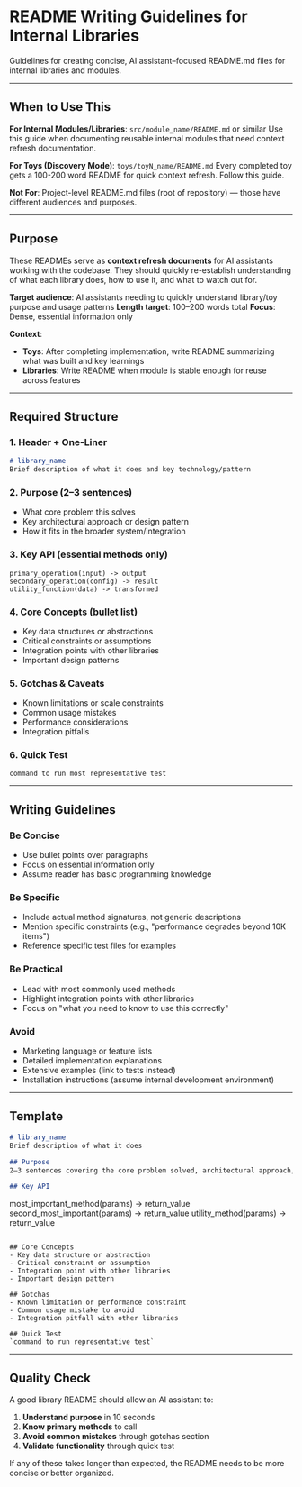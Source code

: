 # README Writing Guidelines for Internal Libraries

Guidelines for creating concise, AI assistant–focused README.md files for internal libraries and modules.

---

## When to Use This

**For Internal Modules/Libraries**: `src/module_name/README.md` or similar
Use this guide when documenting reusable internal modules that need context refresh documentation.

**For Toys (Discovery Mode)**: `toys/toyN_name/README.md`
Every completed toy gets a 100-200 word README for quick context refresh. Follow this guide.

**Not For**: Project-level README.md files (root of repository) — those have different audiences and purposes.

---

## Purpose

These READMEs serve as **context refresh documents** for AI assistants working with the codebase. They should quickly re-establish understanding of what each library does, how to use it, and what to watch out for.

**Target audience**: AI assistants needing to quickly understand library/toy purpose and usage patterns
**Length target**: 100–200 words total
**Focus**: Dense, essential information only

**Context**:
- **Toys**: After completing implementation, write README summarizing what was built and key learnings
- **Libraries**: Write README when module is stable enough for reuse across features

---

## Required Structure

### **1. Header + One-Liner**
```markdown
# library_name
Brief description of what it does and key technology/pattern
```

### **2. Purpose (2–3 sentences)**
- What core problem this solves
- Key architectural approach or design pattern
- How it fits in the broader system/integration

### **3. Key API (essential methods only)**
```
primary_operation(input) -> output
secondary_operation(config) -> result
utility_function(data) -> transformed
```

### **4. Core Concepts (bullet list)**
- Key data structures or abstractions
- Critical constraints or assumptions
- Integration points with other libraries
- Important design patterns

### **5. Gotchas & Caveats**
- Known limitations or scale constraints
- Common usage mistakes
- Performance considerations
- Integration pitfalls

### **6. Quick Test**
```
command to run most representative test
```

---

## Writing Guidelines

### **Be Concise**
- Use bullet points over paragraphs
- Focus on essential information only
- Assume reader has basic programming knowledge

### **Be Specific**
- Include actual method signatures, not generic descriptions
- Mention specific constraints (e.g., "performance degrades beyond 10K items")
- Reference specific test files for examples

### **Be Practical**
- Lead with most commonly used methods
- Highlight integration points with other libraries
- Focus on "what you need to know to use this correctly"

### **Avoid**
- Marketing language or feature lists
- Detailed implementation explanations
- Extensive examples (link to tests instead)
- Installation instructions (assume internal development environment)

---

## Template

```markdown
# library_name
Brief description of what it does

## Purpose
2–3 sentences covering the core problem solved, architectural approach, and role in broader integration.

## Key API
```
most_important_method(params) -> return_value
second_most_important(params) -> return_value
utility_method(params) -> return_value
```

## Core Concepts
- Key data structure or abstraction
- Critical constraint or assumption
- Integration point with other libraries
- Important design pattern

## Gotchas
- Known limitation or performance constraint
- Common usage mistake to avoid
- Integration pitfall with other libraries

## Quick Test
`command to run representative test`
```

---

## Quality Check

A good library README should allow an AI assistant to:
1. **Understand purpose** in 10 seconds
2. **Know primary methods** to call
3. **Avoid common mistakes** through gotchas section
4. **Validate functionality** through quick test

If any of these takes longer than expected, the README needs to be more concise or better organized.
